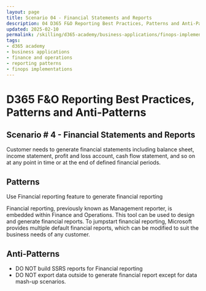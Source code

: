 ```yaml
---
layout: page
title: Scenario 04 - Financial Statements and Reports
description: 04 D365 F&O Reporting Best Practices, Patterns and Anti-Patterns
updated: 2025-02-10
permalink: /skilling/d365-academy/business-applications/finops-implementation-bestpractices-and-patterns/repscenario-04
tags:
- d365 academy
- business applications
- finance and operations
- reporting patterns
- finops implementations
---
```


# D365 F&O Reporting Best Practices, Patterns and Anti-Patterns

## Scenario # 4 - Financial Statements and Reports
Customer needs to generate financial statements including balance sheet, income statement, profit and loss account, cash flow statement, and so on at any point in time or at the end of defined financial periods. 

## Patterns
Use Financial reporting feature to generate financial reporting 

Financial reporting, previously known as Management reporter, is embedded within Finance and Operations. This tool can be used to design and generate financial reports. To jumpstart financial reporting, Microsoft provides multiple default financial reports, which can be modified to suit the business needs of any customer.


## Anti-Patterns
* DO NOT build SSRS reports for Financial reporting 
* DO NOT export data outside to generate financial report except for data mash-up scenarios.

